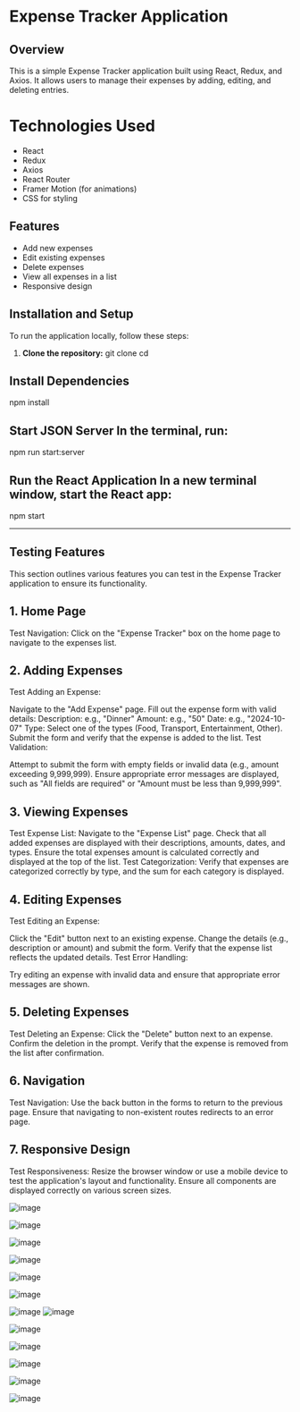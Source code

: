 # Expense Tracker Application

## Overview
This is a simple Expense Tracker application built using React, Redux, and Axios. It allows users to manage their expenses by adding, editing, and deleting entries. 

# Technologies Used
- React
- Redux
- Axios
- React Router
- Framer Motion (for animations)
- CSS for styling

## Features
- Add new expenses
- Edit existing expenses
- Delete expenses
- View all expenses in a list
- Responsive design

## Installation and Setup

To run the application locally, follow these steps:

1. **Clone the repository:**
git clone <repository-url> cd <repository-directory>

## Install Dependencies
npm install

## Start JSON Server In the terminal, run:
npm run start:server

## Run the React Application In a new terminal window, start the React app:
npm start

-------------------------------------------------------------------------------
## Testing Features
This section outlines various features you can test in the Expense Tracker application to ensure its functionality.

## 1. Home Page
Test Navigation: Click on the "Expense Tracker" box on the home page to navigate to the expenses list.
## 2. Adding Expenses
Test Adding an Expense:

Navigate to the "Add Expense" page.
Fill out the expense form with valid details:
Description: e.g., "Dinner"
Amount: e.g., "50"
Date: e.g., "2024-10-07"
Type: Select one of the types (Food, Transport, Entertainment, Other).
Submit the form and verify that the expense is added to the list.
Test Validation:

Attempt to submit the form with empty fields or invalid data (e.g., amount exceeding 9,999,999).
Ensure appropriate error messages are displayed, such as "All fields are required" or "Amount must be less than 9,999,999".
## 3. Viewing Expenses
Test Expense List:
Navigate to the "Expense List" page.
Check that all added expenses are displayed with their descriptions, amounts, dates, and types.
Ensure the total expenses amount is calculated correctly and displayed at the top of the list.
Test Categorization:
Verify that expenses are categorized correctly by type, and the sum for each category is displayed.
## 4. Editing Expenses
Test Editing an Expense:

Click the "Edit" button next to an existing expense.
Change the details (e.g., description or amount) and submit the form.
Verify that the expense list reflects the updated details.
Test Error Handling:

Try editing an expense with invalid data and ensure that appropriate error messages are shown.
## 5. Deleting Expenses
Test Deleting an Expense:
Click the "Delete" button next to an expense.
Confirm the deletion in the prompt.
Verify that the expense is removed from the list after confirmation.
## 6. Navigation
Test Navigation:
Use the back button in the forms to return to the previous page.
Ensure that navigating to non-existent routes redirects to an error page.
## 7. Responsive Design
Test Responsiveness:
Resize the browser window or use a mobile device to test the application's layout and functionality.
Ensure all components are displayed correctly on various screen sizes.



![image](https://github.com/user-attachments/assets/7f533d93-0d0a-415c-a7f8-ea43623893aa)

![image](https://github.com/user-attachments/assets/e6c34e6d-c507-4854-becd-3776f8978b44)

![image](https://github.com/user-attachments/assets/07861ed8-8da4-427a-8520-3e2d626e3166)

![image](https://github.com/user-attachments/assets/88ff235c-157f-4e3d-8b5f-d45dacb5a556)

![image](https://github.com/user-attachments/assets/6f4d77b9-3a12-481c-a6a3-22c8a34ca65c)

![image](https://github.com/user-attachments/assets/796b494c-efaf-4c6a-abbe-b63c737e4acb)

![image](https://github.com/user-attachments/assets/4a5fa626-f0b6-4b31-a226-ccea45dd8b15)
![image](https://github.com/user-attachments/assets/ece14034-d285-4004-b444-1e5375abca4d)

![image](https://github.com/user-attachments/assets/73172ec8-8c52-4801-879c-d9061328efad)

![image](https://github.com/user-attachments/assets/81c03a68-3f2f-4a78-b9c0-f3a601137a2c)

![image](https://github.com/user-attachments/assets/2a90e8d7-a48a-4477-90ab-88af18983178)

![image](https://github.com/user-attachments/assets/86ee52c1-e2a7-4635-9e06-6fe29a6738d4)

![image](https://github.com/user-attachments/assets/593c8130-3c01-4207-9a47-b06a642c4a50)

